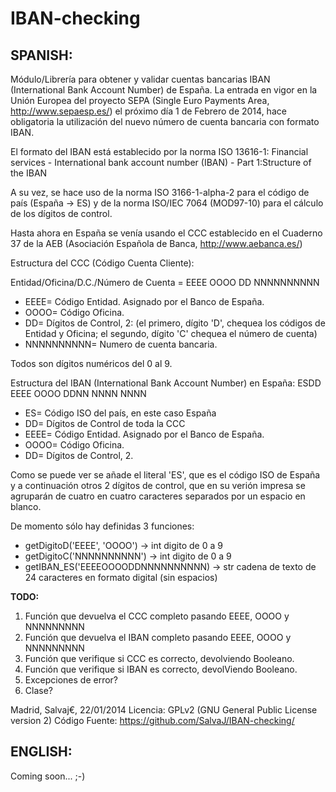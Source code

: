 IBAN-checking
=============

SPANISH:
--------
Módulo/Librería para obtener y validar cuentas bancarias IBAN (International Bank Account Number) de España.  La entrada en vigor en la Unión Europea del proyecto SEPA (Single Euro Payments Area, http://www.sepaesp.es/) el próximo día 1 de Febrero de 2014, hace obligatoria la utilización del nuevo número de cuenta bancaria con formato IBAN.

El formato del IBAN está establecido por la norma ISO 13616-1:
    Financial services - International bank account number (IBAN) - Part 1:Structure of the IBAN
    
A su vez, se hace uso de la norma ISO 3166-1-alpha-2 para el código de país (España -> ES) y de la norma ISO/IEC 7064 (MOD97-10) para el cálculo de los dígitos de control.

Hasta ahora en España se venía usando el CCC establecido en el Cuaderno 37 de la AEB (Asociación Española de Banca, http://www.aebanca.es/)

Estructura del CCC (Código Cuenta Cliente):

Entidad/Oficina/D.C./Número de Cuenta = EEEE OOOO DD NNNNNNNNNN
- EEEE= Código Entidad.  Asignado por el Banco de España.
- OOOO= Código Oficina.
- DD= Dígitos de Control, 2: (el primero, dígito 'D', chequea los códigos de Entidad y Oficina; el segundo, dígito 'C' chequea el número de cuenta)
- NNNNNNNNNN= Numero de cuenta bancaria.

Todos son dígitos numéricos del 0 al 9.

Estructura del IBAN (International Bank Account Number) en España: ESDD EEEE OOOO DDNN NNNN NNNN
* ES= Código ISO del país, en este caso España
* DD= Dígitos de Control de toda la CCC
* EEEE= Código Entidad.  Asignado por el Banco de España.
* OOOO= Código Oficina.
* DD= Dígitos de Control, 2.

Como se puede ver se añade el literal 'ES', que es el código ISO de España y a continuación otros 2 dígitos de control, que en su verión impresa se agruparán de cuatro en cuatro caracteres separados por un espacio en blanco.

De momento sólo hay definidas 3 funciones:
- getDigitoD('EEEE', 'OOOO') -> int
    digito de 0 a 9
- getDigitoC('NNNNNNNNNN') -> int
    digito de 0 a 9
- getIBAN_ES('EEEEOOOODDNNNNNNNNNN) -> str
    cadena de texto de 24 caracteres en formato digital (sin espacios)


<B>TODO:</B>
<OL>
<LI>Función que devuelva el CCC completo pasando EEEE, OOOO y NNNNNNNNN
<li>Función que devuelva el IBAN completo pasando EEEE, OOOO y NNNNNNNNN
<li>Función que verifique si CCC es correcto, devolviendo Booleano.
<li>Función que verifique si IBAN es correcto, devolViendo Booleano.
<li>Excepciones de error?
<li>Clase?
</OL>

Madrid, Salvaj€, 22/01/2014
Licencia: GPLv2 (GNU General Public License version 2)
Código Fuente: https://github.com/SalvaJ/IBAN-checking/



ENGLISH:
--------
Coming soon...  ;-)
